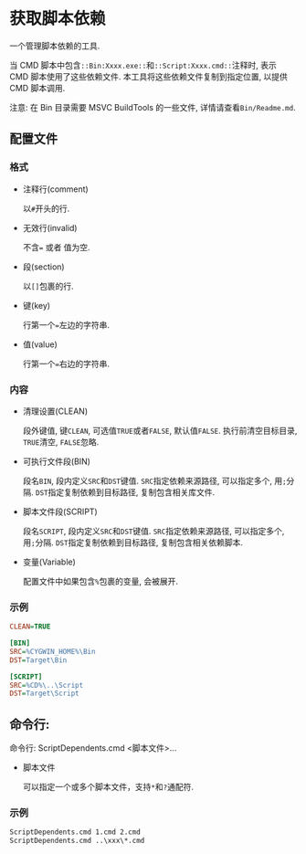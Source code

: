 # 获取脚本依赖

一个管理脚本依赖的工具.

当 CMD 脚本中包含`::Bin:Xxxx.exe::`和`::Script:Xxxx.cmd::`注释时, 表示 CMD 脚本使用了这些依赖文件. 本工具将这些依赖文件复制到指定位置, 以提供 CMD 脚本调用.

注意: 在 Bin 目录需要 MSVC BuildTools 的一些文件, 详情请查看`Bin/Readme.md`.

## 配置文件

### 格式

- 注释行(comment)

  以`#`开头的行.

- 无效行(invalid)

  不含`=` 或者 值为空.

- 段(section)

  以`[]`包裹的行.

- 键(key)

  行第一个`=`左边的字符串.

- 值(value)

  行第一个`=`右边的字符串.

### 内容

- 清理设置(CLEAN)

  段外键值, 键`CLEAN`, 可选值`TRUE`或者`FALSE`, 默认值`FALSE`. 执行前清空目标目录, `TRUE`清空, `FALSE`忽略.

- 可执行文件段(BIN)

  段名`BIN`, 段内定义`SRC`和`DST`键值. `SRC`指定依赖来源路径, 可以指定多个, 用`;`分隔. `DST`指定复制依赖到目标路径, 复制包含相关库文件.

- 脚本文件段(SCRIPT)

  段名`SCRIPT`, 段内定义`SRC`和`DST`键值. `SRC`指定依赖来源路径, 可以指定多个, 用`;`分隔. `DST`指定复制依赖到目标路径, 复制包含相关依赖脚本.

- 变量(Variable)

  配置文件中如果包含`%`包裹的变量, 会被展开.

### 示例

```ini
CLEAN=TRUE

[BIN]
SRC=%CYGWIN_HOME%\Bin
DST=Target\Bin

[SCRIPT]
SRC=%CD%\..\Script
DST=Target\Script
```

## 命令行:

命令行: ScriptDependents.cmd <脚本文件>...

- 脚本文件

  可以指定一个或多个脚本文件，支持`*`和`?`通配符.

### 示例

```bat
ScriptDependents.cmd 1.cmd 2.cmd
ScriptDependents.cmd ..\xxx\*.cmd
```
